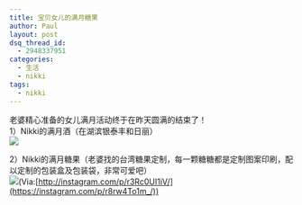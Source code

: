 ```yaml
---
title: 宝贝女儿的满月糖果
author: Paul
layout: post
dsq_thread_id:
  - 2948337951
categories:
  - 生活
  - nikki
tags:
  - nikki
--- 
```



老婆精心准备的女儿满月活动终于在昨天圆满的结束了！  
1）Nikki的满月酒（在湖滨银泰丰和日丽）  
![](http://img7.chztv.com/2014-0709/nikki_full_moon.jpeg)

2）Nikki的满月糖果（老婆找的台湾糖果定制，每一颗糖糖都是定制图案印刷，配以定制的包装盒及包装袋，非常可爱吧）  
![](http://img7.chztv.com/2014-0709/Nikki's%20sugar.jpg)(Via:[http://instagram.com/p/r3Rc0UI1iV/](https://instagram.com/p/r8rw4To1m_/))
